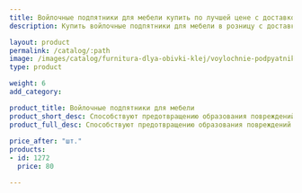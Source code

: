 ```yaml
---
title: Войлочные подпятники для мебели купить по лучшей цене с доставкой - Поролоныч
description: Купить войлочные подпятники для мебели в розницу с доставкой по Москве в интернет-магазине Поролоныча.

layout: product
permalink: /catalog/:path
image: /images/catalog/furnitura-dlya-obivki-klej/voylochnie-podpyatniki-dlya-mebeli-01_1600w.jpg
type: product

weight: 6
add_category: 

product_title: Войлочные подпятники для мебели
product_short_desc: Способствуют предотвращению образования повреждений пола во время передвижения мебели.
product_full_desc: Способствуют предотвращению образования повреждений пола во время передвижения мебели.
        
price_after: "шт."
products:
- id: 1272
  price: 80

---
```

